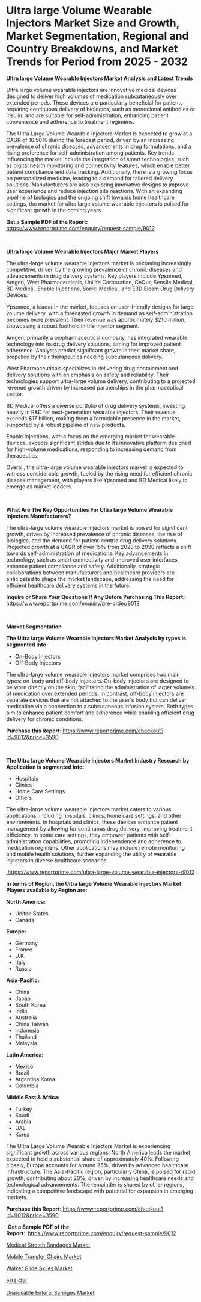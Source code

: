 <p><h1>Ultra large Volume Wearable Injectors Market Size and Growth, Market Segmentation, Regional and Country Breakdowns, and Market Trends for Period from 2025 -  2032</h1></p><p><strong>Ultra large Volume Wearable Injectors Market Analysis and Latest Trends</strong></p>
<p><p>Ultra large volume wearable injectors are innovative medical devices designed to deliver high volumes of medication subcutaneously over extended periods. These devices are particularly beneficial for patients requiring continuous delivery of biologics, such as monoclonal antibodies or insulin, and are suitable for self-administration, enhancing patient convenience and adherence to treatment regimens. </p><p>The Ultra Large Volume Wearable Injectors Market is expected to grow at a CAGR of 10.50% during the forecast period, driven by an increasing prevalence of chronic diseases, advancements in drug formulations, and a rising preference for self-administration among patients. Key trends influencing the market include the integration of smart technologies, such as digital health monitoring and connectivity features, which enable better patient compliance and data tracking. Additionally, there is a growing focus on personalized medicine, leading to a demand for tailored delivery solutions. Manufacturers are also exploring innovative designs to improve user experience and reduce injection site reactions. With an expanding pipeline of biologics and the ongoing shift towards home healthcare settings, the market for ultra large volume wearable injectors is poised for significant growth in the coming years.</p></p>
<p><strong>Get a Sample PDF of the Report:&nbsp;</strong> <a href="https://www.reportprime.com/enquiry/request-sample/9012?utm_campaign=97&utm_medium=2&utm_source=Github&utm_content=ia&utm_term=20032025&utm_id=ultra-large-volume-wearable-injectors">https://www.reportprime.com/enquiry/request-sample/9012</a></p>
<p>&nbsp;</p>
<p><strong>Ultra large Volume Wearable Injectors Major Market Players</strong></p>
<p><p>The ultra-large volume wearable injectors market is becoming increasingly competitive, driven by the growing prevalence of chronic diseases and advancements in drug delivery systems. Key players include Ypsomed, Amgen, West Pharmaceuticals, Unilife Corporation, CeQur, Sensile Medical, BD Medical, Enable Injections, Sorrel Medical, and E3D Elcam Drug Delivery Devices.</p><p>Ypsomed, a leader in the market, focuses on user-friendly designs for large volume delivery, with a forecasted growth in demand as self-administration becomes more prevalent. Their revenue was approximately $210 million, showcasing a robust foothold in the injector segment.</p><p>Amgen, primarily a biopharmaceutical company, has integrated wearable technology into its drug delivery solutions, aiming for improved patient adherence. Analysts predict significant growth in their market share, propelled by their therapeutics needing subcutaneous delivery.</p><p>West Pharmaceuticals specializes in delivering drug containment and delivery solutions with an emphasis on safety and reliability. Their technologies support ultra-large volume delivery, contributing to a projected revenue growth driven by increased partnerships in the pharmaceutical sector.</p><p>BD Medical offers a diverse portfolio of drug delivery systems, investing heavily in R&D for next-generation wearable injectors. Their revenue exceeds $17 billion, making them a formidable presence in the market, supported by a robust pipeline of new products.</p><p>Enable Injections, with a focus on the emerging market for wearable devices, expects significant strides due to its innovative platform designed for high-volume medications, responding to increasing demand from therapeutics.</p><p>Overall, the ultra-large volume wearable injectors market is expected to witness considerable growth, fueled by the rising need for efficient chronic disease management, with players like Ypsomed and BD Medical likely to emerge as market leaders.</p></p>
<p>&nbsp;</p>
<p><strong>What Are The Key Opportunities For Ultra large Volume Wearable Injectors Manufacturers?</strong></p>
<p><p>The ultra-large volume wearable injectors market is poised for significant growth, driven by increased prevalence of chronic diseases, the rise of biologics, and the demand for patient-centric drug delivery solutions. Projected growth at a CAGR of over 15% from 2023 to 2030 reflects a shift towards self-administration of medications. Key advancements in technology, such as smart connectivity and improved user interfaces, enhance patient compliance and safety. Additionally, strategic collaborations between manufacturers and healthcare providers are anticipated to shape the market landscape, addressing the need for efficient healthcare delivery systems in the future.</p></p>
<p><strong>Inquire or Share Your Questions If Any Before Purchasing This Report:</strong> <a href="https://www.reportprime.com/enquiry/pre-order/9012?utm_campaign=97&utm_medium=2&utm_source=Github&utm_content=ia&utm_term=20032025&utm_id=ultra-large-volume-wearable-injectors">https://www.reportprime.com/enquiry/pre-order/9012</a></p>
<p>&nbsp;</p>
<p><strong>Market Segmentation</strong></p>
<p><strong>The Ultra large Volume Wearable Injectors Market Analysis by types is segmented into:</strong></p>
<p><ul><li>On-Body Injectors</li><li>Off-Body Injectors</li></ul></p>
<p><p>The ultra-large volume wearable injectors market comprises two main types: on-body and off-body injectors. On-body injectors are designed to be worn directly on the skin, facilitating the administration of larger volumes of medication over extended periods. In contrast, off-body injectors are separate devices that are not attached to the user's body but can deliver medication via a connection to a subcutaneous infusion system. Both types aim to enhance patient comfort and adherence while enabling efficient drug delivery for chronic conditions.</p></p>
<p><strong>Purchase this Report:&nbsp;</strong><a href="https://www.reportprime.com/checkout?id=9012&price=3590&utm_campaign=97&utm_medium=2&utm_source=Github&utm_content=ia&utm_term=20032025&utm_id=ultra-large-volume-wearable-injectors">https://www.reportprime.com/checkout?id=9012&price=3590</a></p>
<p>&nbsp;</p>
<p><strong>The Ultra large Volume Wearable Injectors Market Industry Research by Application is segmented into:</strong></p>
<p><ul><li>Hospitals</li><li>Clinics</li><li>Home Care Settings</li><li>Others</li></ul></p>
<p><p>The ultra-large volume wearable injectors market caters to various applications, including hospitals, clinics, home care settings, and other environments. In hospitals and clinics, these devices enhance patient management by allowing for continuous drug delivery, improving treatment efficiency. In home care settings, they empower patients with self-administration capabilities, promoting independence and adherence to medication regimens. Other applications may include remote monitoring and mobile health solutions, further expanding the utility of wearable injectors in diverse healthcare scenarios.</p></p>
<p><a href="https://www.reportprime.com/ultra-large-volume-wearable-injectors-r9012?utm_campaign=97&utm_medium=2&utm_source=Github&utm_content=ia&utm_term=20032025&utm_id=ultra-large-volume-wearable-injectors">&nbsp;https://www.reportprime.com/ultra-large-volume-wearable-injectors-r9012</a></p>
<p><strong>In terms of Region, the Ultra large Volume Wearable Injectors Market Players available by Region are:</strong></p>
<p>
    <p> <strong> North America: </strong>
        <ul>
            <li>United States</li>
            <li>Canada</li>
        </ul>
        </p> 
    <p> <strong> Europe: </strong>
        <ul>
            <li>Germany</li>
            <li>France</li>
            <li>U.K.</li>
            <li>Italy</li>
            <li>Russia</li>
        </ul>
        </p> 
    <p> <strong> Asia-Pacific: </strong>
        <ul>
            <li>China</li>
            <li>Japan</li>
            <li>South Korea</li>
            <li>India</li>
            <li>Australia</li>
            <li>China Taiwan</li>
            <li>Indonesia</li>
            <li>Thailand</li>
            <li>Malaysia</li>
        </ul>
        </p> 
    <p> <strong> Latin America: </strong>
        <ul>
            <li>Mexico</li>
            <li>Brazil</li>
            <li>Argentina Korea</li>
            <li>Colombia</li>
        </ul>
        </p> 
    <p> <strong> Middle East & Africa: </strong>
        <ul>
            <li>Turkey</li>
            <li>Saudi</li>
            <li>Arabia</li>
            <li>UAE</li>
            <li>Korea</li>
        </ul>
    </p>
    </p>
<p><p>The Ultra Large Volume Wearable Injectors Market is experiencing significant growth across various regions. North America leads the market, expected to hold a substantial share of approximately 40%. Following closely, Europe accounts for around 25%, driven by advanced healthcare infrastructure. The Asia-Pacific region, particularly China, is poised for rapid growth, contributing about 20%, driven by increasing healthcare needs and technological advancements. The remainder is shared by other regions, indicating a competitive landscape with potential for expansion in emerging markets.</p></p>
<p><strong>Purchase this Report: </strong><a href="https://www.reportprime.com/checkout?id=9012&price=3590&utm_campaign=97&utm_medium=2&utm_source=Github&utm_content=ia&utm_term=20032025&utm_id=ultra-large-volume-wearable-injectors">https://www.reportprime.com/checkout?id=9012&price=3590</a></p>
<p>&nbsp;<strong>Get a Sample PDF of the Report:&nbsp;&nbsp;</strong><a href="https://www.reportprime.com/enquiry/request-sample/9012?utm_campaign=97&utm_medium=2&utm_source=Github&utm_content=ia&utm_term=20032025&utm_id=ultra-large-volume-wearable-injectors">https://www.reportprime.com/enquiry/request-sample/9012</a></p>
<p><strong></strong></p>
<p><p><a href="https://github.com/moorsdorak31/Market-Research-Report-List-1/blob/main/medical-stretch-bandages-market.md?utm_campaign=97&utm_medium=2&utm_source=Github&utm_content=ia&utm_term=20032025&utm_id=ultra-large-volume-wearable-injectors">Medical Stretch Bandages Market</a></p><p><a href="https://github.com/taffouasaoka/Market-Research-Report-List-1/blob/main/mobile-transfer-chairs-market.md?utm_campaign=97&utm_medium=2&utm_source=Github&utm_content=ia&utm_term=20032025&utm_id=ultra-large-volume-wearable-injectors">Mobile Transfer Chairs Market</a></p><p><a href="https://github.com/danitkeavyx7/Market-Research-Report-List-1/blob/main/walker-glide-skiies-market.md?utm_campaign=97&utm_medium=2&utm_source=Github&utm_content=ia&utm_term=20032025&utm_id=ultra-large-volume-wearable-injectors">Walker Glide Skiies Market</a></p><p><a href="https://github.com/sougarounis/Market-Research-Report-List-7/blob/main/726158147880.md?utm_campaign=97&utm_medium=2&utm_source=Github&utm_content=ia&utm_term=20032025&utm_id=ultra-large-volume-wearable-injectors">정제 설탕</a></p><p><a href="https://github.com/bartzthateis/Market-Research-Report-List-1/blob/main/disposable-enteral-syringes-market.md?utm_campaign=97&utm_medium=2&utm_source=Github&utm_content=ia&utm_term=20032025&utm_id=ultra-large-volume-wearable-injectors">Disposable Enteral Syringes Market</a></p></p>